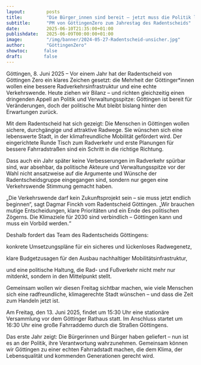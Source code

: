 ```yaml
---
layout:        posts
title:         "Die Bürger_innen sind bereit – jetzt muss die Politik liefern!"
subtitle:      "PM von GöttingenZero zum Jahrestag des Radentscheids"
date:          2025-06-10T21:35:00+01:00
publishdate:   2025-06-09T00:00:00+01:00
image:         "/img/banner/2024-05-27-Radentscheid-unsicher.jpg"
author:        "GöttingenZero"
showtoc:      false
draft:        false
---
```


Göttingen, 8. Juni 2025 – Vor einem Jahr hat der Radentscheid von Göttingen Zero ein klares Zeichen gesetzt: die Mehrheit der Göttinger\*innen wollen eine bessere Radverkehrsinfrastruktur und eine echte Verkehrswende. Heute ziehen wir Bilanz – und richten gleichzeitig einen dringenden Appell an Politik und Verwaltungsspitze: Göttingen ist bereit für Veränderungen, doch der politische Mut bleibt bislang hinter den Erwartungen zurück.

Mit dem Radentscheid hat sich gezeigt: Die Menschen in Göttingen wollen sichere, durchgängige und attraktive Radwege. Sie wünschen sich eine lebenswerte Stadt, in der klimafreundliche Mobilität gefördert wird. Der eingerichtete Runde Tisch zum Radverkehr und erste Planungen für bessere Fahrradstraßen sind ein Schritt in die richtige Richtung.

Dass auch ein Jahr später keine Verbesserungen im Radverkehr spürbar sind, war absehbar, da politische Akteure und Verwaltungsspitze vor der Wahl nicht ansatzweise auf die Argumente und Wünsche der Radentscheidsgruppe eingegangen sind, sondern nur gegen eine Verkehrswende Stimmung gemacht haben.

„Die Verkehrswende darf kein Zukunftsprojekt sein – sie muss jetzt endlich beginnen“, sagt Dagmar Finckh vom Radentscheid Göttingen. „Wir brauchen mutige Entscheidungen, klare Prioritäten und ein Ende des politischen Zögerns. Die Klimaziele für 2030 sind verbindlich – Göttingen kann und muss ein Vorbild werden.“

Deshalb fordert das Team des Radentscheids Göttingens:

konkrete Umsetzungspläne für ein sicheres und lückenloses Radwegenetz,

klare Budgetzusagen für den Ausbau nachhaltiger Mobilitätsinfrastruktur,

und eine politische Haltung, die Rad- und Fußverkehr nicht mehr nur mitdenkt, sondern in den Mittelpunkt stellt.

Gemeinsam wollen wir diesen Freitag sichtbar machen, wie viele Menschen sich eine radfreundliche, klimagerechte Stadt wünschen – und dass die Zeit zum Handeln jetzt ist.

Am Freitag, den 13. Juni 2025, findet um 15:30 Uhr eine stationäre Versammlung vor dem Göttinger Rathaus statt. Im Anschluss startet um 16:30 Uhr eine große Fahrraddemo durch die Straßen Göttingens.

Das erste Jahr zeigt: Die Bürgerinnen und Bürger haben geliefert – nun ist es an der Politik, ihre Verantwortung wahrzunehmen. Gemeinsam können wir Göttingen zu einer echten Fahrradstadt machen, die dem Klima, der Lebensqualität und kommenden Generationen gerecht wird. 

